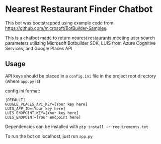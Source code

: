 # Nearest Restaurant Finder Chatbot

This bot was bootstrapped using example code from https://github.com/microsoft/BotBuilder-Samples.

This is a chatbot made to return nearest restaurants meeting user search parameters utilizing Microsoft Botbuilder SDK, LUIS from Azure Cognitive Services, and Google Places API

## Usage

API keys should be placed in a `config.ini` file in the project root directory (where `app.py` is)

config.ini format:
```
[DEFAULT]
GOOGLE_PLACES_API_KEY=[Your key here]
LUIS_APP_ID=[Your key here]
LUIS_ENDPOINT_KEY=[Your key here]
LUIS_ENDPOINT=[Your endpoint here]
```

Dependencies can be installed with `pip install -r requirements.txt`

To run the bot on localhost, just run `app.py`
